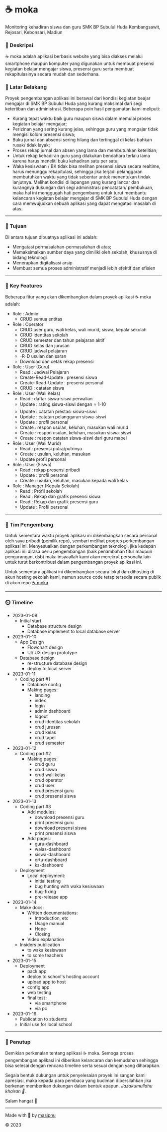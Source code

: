 # ☕ moka
 Monitoring kehadiran siswa dan guru SMK BP Subulul Huda Kembangsawit, Rejosari, Kebonsari, Madiun

### 📕 Deskripsi
☕ moka adalah aplikasi berbasis website yang bisa diakses melalui smartphone maupun komputer yang digunakan untuk membuat presensi kegiatan belajar mengajar siswa, presensi guru serta membuat rekapitulasinya secara mudah dan sederhana.

### 📙 Latar Belakang
Proyek pengembangan aplikasi ini berawal dari kondisi kegiatan beajar mengajar di SMK BP Subulul Huda yang kurang maksimal dari segi ketertiban dan administrasi. Beberapa poin hasil pengamatan kami meliputi:
- Kurang tepat waktu baik guru maupun siswa dalam memulai proses kegiatan belajar mengajar;
- Perizinan yang sering kurang jelas, sehingga guru yang mengajar tidak mengisi kolom presensi siswa;
- Buku jurnal dan absensi sering hilang dan tertinggal di kelas bahkan rusak/ tidak layak;
- Proses rekap jurnal dan absen yang lama dan membutuhkan ketelitian;
- Untuk rekap kehadiran guru yang dilakukan bendahara terlalu lama karena harus meneliti buku kehadiran satu per satu;
- Waka kesiswaan / BK tidak bisa melihan presensi siswa secara realtime, harus menunggu rekapitulasi, sehingga jika terjadi pelanggaran membutuhkan waktu yang tidak sebentar untuk menentukan tindak lanjutnya.
Melihat kondisi di lapangan yang kurang lancar dan kurangnya dukungan dari segi administrasi pencatatan/ pembukuan, maka hal ini menggugah hati pengembang untuk turut membantu kelancaran kegiatan belajar mengajar di SMK BP Subulul Huda dengan cara memwujudkan sebuah aplikasi yang dapat mengatasi masalah di atas.
---

### 📗 Tujuan
Di antara tujuan dibuatnya aplikasi ini adalah:
- Mengatasi permasalahan-permasalahan di atas;
- Memaksimalkan sumber daya yang dimiliki oleh sekolah, khususnya di bidang teknologi
- Menerapkan digitalisasi arsip
- Membuat semua proses administratif menjadi lebih efektif dan efisien

---

### 🥇 Key Features
Beberapa fitur yang akan dikembangkan dalam proyek aplikasi ☕ moka adalah:
- Role : Admin
  - CRUD semua entitas
- Role : Operator
  - CRUD user guru, wali kelas, wali murid, siswa, kepala sekolah
  - CRUD identitas sekolah
  - CRUD semester dan tahun pelajaran aktif
  - CRUD kelas dan jurusan
  - CRUD jadwal pelajaran
  - -R-D usulan dan saran
  - Download dan cetak rekap presensi
- Role : User (Guru)
  - Read : Jadwal Pelajaran
  - Create-Read-Update : presensi siswa
  - Create-Read-Update : presensi personal
  - CRUD : catatan siswa
- Role : User (Wali Kelas)
  - Read : daftar siswa-siswi perwalian
  - Update : rating siswa-siswi dengan ⭐ 1-10
  - Update : catatan prestasi siswa-siswi
  - Update : catatan pelanggaran siswa-siswi
  - Update : profil personal
  - Create : respon usulan, keluhan, masukan wali murid
  - Create : respon usulan, keluhan, masukan siswa-siswi
  - Create : respon catatan siswa-siswi dari guru mapel
- Role : User (Wali Murid)
  - Read : presensi putra/putrinya
  - Create : usulan, keluhan, masukan
  - Update profil personal
- Role : User (Siswa)
  - Read : rekap presensi pribadi
  - Update : profil personal
  - Create : usulan, keluhan, masukan kepada wali kelas
- Role : Manager (Kepala Sekolah)
  - Read : Profil sekolah
  - Read : Rekap dan grafik presensi siswa
  - Read : Rekap dan grafik presensi guru
  - Update : Profil personal

---

### 🙆 Tim Pengembang
Untuk sementara waktu proyek aplikasi ini dikembangkan secara personal oleh saya pribadi (pemilik repo), sembari melihat progres perkembangan aplikasi ini. Menyesuaikan dengan perkembangan teknologi, jika kedepan aplikasi ini dirasa perlu pengembangan (baik penambahan fitur maupun pengurangan, dsb) maka insyaallah kami akan merekrut personalia lain untuk turut berkontribusi dalam pengembangan proyek aplikasi ini.

Untuk sementara aplikasi ini dikembangkan secara lokal dan dihosting di akun hosting sekolah kami, namun source code tetap tersedia secara publik di akun repo [☕ moka](https://github.io/masipnu/moka.github.io).

---

### ⏲️ Timeline

- 2023-01-08
  - Initial start
    - Database structure design
    - Database implement to local database server
- 2023-01-10
  - App Design
    - Flowchart design
    - UI/ UX design prototype
  - Database design
    - re-structure database design
    - deploy to local server
- 2023-01-11
  - Coding part #1
    - Database config
    - Making pages:
      - landing
      - index
      - login
      - admin dashboard
      - logout
      - crud identitas sekolah
      - crud jurusan
      - crud kelas
      - crud tapel
      - crud semester
- 2023-01-12
  - Coding part #2
    - Making pages:
      - crud guru
      - crud siswa
      - crud wali kelas
      - crud operator
      - crud user
      - crud presensi guru
      - crud presensi siswa
- 2023-01-13
  - Coding part #3      
    - Add modules:
      - download presensi guru
      - print presensi guru
      - download presensi siswa
      - print presensi siswa
    - Add pages:
      - guru-dashboard
      - walas-dashboard
      - siswa-dashboard
      - ortu-dashboard
      - ks-dashboard
  - Deployment
    - Local deployment:
      - initial testing
      - bug hunting with waka kesiswaan
      - bug-fixing
      - pre-release app
- 2023-01-14
  - Make docs:
    - Written documentations:
      - Introduction, etc
      - Usage manual
      - Hope
      - Closing
    - Video explanation
  - Insiders publication
    - to waka kesiswaan
    - to some teachers
- 2023-01-15
  - Deployment
    - pack app
    - deploy to school's hosting account
    - upload app to host
    - config app
    - web testing
    - final test :
      - via smartphone
      - via pc
- 2023-01-16
  - Publication to students
  - Initial use for local school

---

### 📘 Penutup
Demikian perkenalan tentang aplikasi ☕ moka. Semoga proses pengembangan aplikasi ini diberikan kelancaran dan kemudahan sehingga bisa selesai dengan rencana timeline serta sesuai dengan yang diharapkan.

Segala bentuk dukungan untuk penyelesaian proyek ini sangan kami apresiasi, maka kepada para pembaca yang budiman dipersilahkan jika berkenan memberikan dukungan dalam bentuk apapun. _Jazakumullahu khairan 👐._

Salam hangat 🙂

---

Made with 💓 by [masipnu](https://s.id/masipnu)

©️ 2023